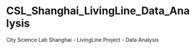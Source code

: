 # CSL_Shanghai_LivingLine_Data_Analysis
City Science Lab Shanghai - LivingLine Project - Data Analysis
